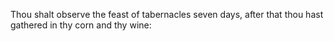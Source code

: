 Thou shalt observe the feast of tabernacles seven days, after that thou hast gathered in thy corn and thy wine:
